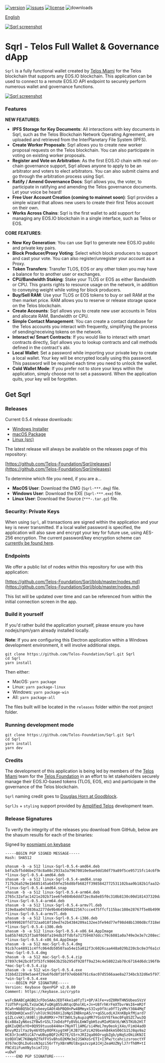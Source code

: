 [![version](https://img.shields.io/github/release/Telos-Foundation/Sqrl/all.svg)](https://github.com/Telos-Foundation/Sqrl/releases)
[![issues](https://img.shields.io/github/issues/Telos-Foundation/Sqrl.svg)](https://github.com/Telos-Foundation/Sqrl/issues)
[![license](https://img.shields.io/badge/license-MIT-blue.svg)](https://raw.githubusercontent.com/Telos-Foundation/Sqrl/master/LICENSE)
![downloads](https://img.shields.io/github/downloads/Telos-Foundation/Sqrl/total.svg)

[English](https://github.com/Telos-Foundation/Sqrl/blob/master/README.md)

[![Sqrl screenshot](https://raw.githubusercontent.com/Telos-Foundation/Sqrl/master/app/renderer/assets/images/sqrl.png)](https://raw.githubusercontent.com/Telos-Foundation/Sqrl/master/app/renderer/assets/images/sqrl.png)

# Sqrl - Telos Full Wallet & Governance dApp

`Sqrl` is a fully functional wallet created by [Telos Miami](https://eos.miami/) for the Telos blockchain that supports any EOS.IO blockchain. This application can be used to connect to a remote EOS.IO API endpoint to securely perform numerous wallet and governance functions.

[![Sqrl screenshot](https://raw.githubusercontent.com/Telos-Foundation/Sqrl/master/Sqrl.png)](https://raw.githubusercontent.com/Telos-Foundation/Sqrl/master/Sqrl.png)

### Features

**NEW FEATURES**:
- **IPFS Storage for Key Documents**: All interactions with key documents in Sqrl, such as the Telos Blockchain Network Operating Agreement, are uploaded and retrieved from the InterPlanetary File System (IPFS).
- **Create Worker Proposals**: Sqrl allows you to create new worker proposal requests on the Telos blockchain. You can also participate in voting on existing worker proposals.
- **Register and Vote on Arbitration**: As the first EOS.IO chain with real on-chain governance support, Sqrl allows anyone to apply to be an arbitrator and voters to elect arbitrators. You can also submit claims and go through the arbitration process using Sqrl.
- **Ratify / Amend Governance Docs**: Sqrl allows you, the voter, to participate in ratifying and amending the Telos governance documents. Let your voice be heard!
- **Free User Account Creation (coming to mainnet soon)**: Sqrl provides a simple wizard that allows new users to create their first Telos account on their own.
- **Works Across Chains**: Sqrl is the first wallet to add support for managing any EOS.IO blockchain in a single interface, such as Telos or EOS.

**CORE FEATURES**:
- **New Key Generation**: You can use Sqrl to generate new EOS.IO public and private key pairs.
- **Block Producer/Proxy Voting**: Select which block producers to support and cast your vote. You can also register/unregister your account as a Proxy.
- **Token Transfers**: Transfer TLOS, EOS or any other token you may have a balance for to another user or exchanges.
- **CPU/Bandwidth Staking**: Stake your TLOS or EOS as either Bandwidth or CPU. This grants rights to resource usage on the network, in addition to conveying weight while voting for block producers.
- **Buy/Sell RAM**: Use your TLOS or EOS tokens to buy or sell RAM at the then market price. RAM allows you to reserve or release storage space on the Telos blockchain.
- **Create Accounts**: Sqrl allows you to create new user accounts in Telos and allocate RAM, Bandwidth or CPU.
- **Simple Contact Management**: You can create a contact database for the Telos accounts you interact with frequently, simplifying the process of sending/receiving tokens on the network.
- **Interact w/ Smart Contracts**: If you would like to interact with smart contracts directly, Sqrl allows you to lookup contracts and call methods defined in the contract's abi.
- **Local Wallet**: Set a password while importing your private key to create a local wallet. Your key will be encrypted locally using this password. This password will be required each time you need to unlock the wallet.
- **Cold Wallet Mode**: If you prefer not to store your keys within the application, simply choose not to set a password. When the application quits, your key will be forgotten.

## Get Sqrl

### Releases

Current 0.5.4 release downloads:

- [Windows Installer](https://github.com/Telos-Foundation/Sqrl/releases/download/0.5.4/win-Sqrl-0.5.4.exe)
- [macOS Package](https://github.com/Telos-Foundation/Sqrl/releases/download/0.5.4/mac-Sqrl-0.5.4.dmg)
- [Linux (src)](https://github.com/Telos-Foundation/Sqrl/archive/0.5.4.tar.gz)

The latest release will always be available on the releases page of this repository:

[https://github.com/Telos-Foundation/Sqrl/releases](https://github.com/Telos-Foundation/Sqrl/releases)

To determine which file you need, if you are a...

- **MacOS User**: Download the DMG (`Sqrl-***.dmg`) file.
- **Windows User**: Download the EXE (`Sqrl-***.exe`) file.
- **Linux User**: Download the Source (`***-.tar.gz`) file.

### Security: Private Keys

When using `Sqrl`, all transactions are signed within the application and your key is never transmitted. If a local wallet password is specified, the application will also save and encrypt your key for future use, using AES-256 encryption. The current password/key encryption scheme can [currently be found here](https://github.com/Telos-Foundation/Sqrl/blob/master/app/shared/actions/wallet.js#L8).

### Endpoints

We offer a public list of nodes within this repository for use with this application:

[https://github.com/Telos-Foundation/Sqrl/blob/master/nodes.md](https://github.com/Telos-Foundation/Sqrl/blob/master/nodes.md)

This list will be updated over time and can be referenced from within the initial connection screen in the app.

### Build it yourself

If you'd rather build the application yourself, please ensure you have nodejs/npm/yarn already installed locally.

**Note**: If you are configuring this Electron application within a Windows development environment, it will involve additional steps.

```
git clone https://github.com/Telos-Foundation/Sqrl.git Sqrl
cd Sqrl
yarn install
```

Then either:

- MacOS: `yarn package`
- Linux: `yarn package-linux`
- Windows: `yarn package-win`
- All: `yarn package-all`

The files built will be located in the `releases` folder within the root project folder.

### Running development mode

```
git clone https://github.com/Telos-Foundation/Sqrl.git Sqrl
cd Sqrl
yarn install
yarn dev
```

### Credits

The development of this application is being led by members of the [Telos Miami](https://eos.miami) team for the [Telos Foundation](https://telosfoundation.io) in an effort to let stakeholders securely manage their EOS.IO-based tokens (TLOS, EOS, etc) and participate in the governance of the Telos blockchain.

`Sqrl` naming credit goes to [Douglas Horn at Goodblock](https://goodblock.io/).

`SqrlJs` + `styling` support provided by [Amplified Telos](https://amplified.software/) development team.

### Release Signatures

To verify the integrity of the releases you download from GitHub, below are the shasum results for each of the binaries:

Signed by [eosmiami on keybase](https://keybase.io/eosmiami)

```
-----BEGIN PGP SIGNED MESSAGE-----
Hash: SHA512

shasum -b -a 512 linux-Sqrl-0.5.4-amd64.deb
b4fa2bf5d46be2f8c8a08c2933a3a79670010e9ae9dd10df79a89f5ce95715fc14c6f9e3b7fac22bde954ef17edfa7029cee089a20a72bbc62a8a8112689e0ea *linux-Sqrl-0.5.4-amd64.deb
shasum -b -a 512 linux-Sqrl-0.5.4-amd64.snap
717b26a529e1b685145a6459fe256d8bfb682ff3985842772531102baa9b182b1faa324da9d8b2e6307f25cc670f718c72347956e6cff98aa3a4fbc3c2fc0bf6 *linux-Sqrl-0.5.4-amd64.snap
shasum -b -a 512 linux-Sqrl-0.5.4-arm64.deb
2765c32afac1421e202b71ee6fe084b6ddd72ec0a8e85f0c310b8130c00d181437320da9d4e4d3aa17063c015e8f143971f148a749e37159b335e40e92ea3c75 *linux-Sqrl-0.5.4-arm64.deb
shasum -b -a 512 linux-Sqrl-0.5.4-armv7l.deb
319e8aa047d836a2277de9b4645004822567ccce475ffcf115bac108e28767f5e0b49901368d421db9bc24d41a37b9a2d568610cf4f500614fddd8aaa1cc89be *linux-Sqrl-0.5.4-armv7l.deb
shasum -b -a 512 linux-Sqrl-0.5.4-i386.deb
ef6999028ffd732aa018f10ed7e2b4384209a132ee3fe94d77ef98d48b1300d8cf318e8054ce98ebae46a44d33b76b0272b9d2057b2bf16b43bcf735d1c6f0ea *linux-Sqrl-0.5.4-i386.deb
shasum -b -a 512 linux-Sqrl-0.5.4-x86_64.AppImage
ba85b748253f3a8f068fa194db3ffdbfa71759487ddcc79c6081a0a749e3e3e7c208ec3b40a1eb3e3f60a266441973e2a25523d2ad1e5c6e71f5c0305de15ff2 *linux-Sqrl-0.5.4-x86_64.AppImage
shasum -b -a 512 mac-Sqrl-0.5.4.dmg
91cb7ce48911c4ffc064db50507aa54e15a012f3c6026caa448a029b220cbc8e3f6a1c098d9abf793f6637e6eca6b61a5a5d16360fe9f3a2cbd0c20d49e29da4 *mac-Sqrl-0.5.4.dmg
shasum -b -a 512 mac-Sqrl-0.5.4.zip
27897c942bc8f3f53fc98663b25b295df928ff9a234c4e58022ab78c67164d6dc196f8eee56a282d704e8a12e5e1967fb9606e63c06b1d9eedf2d6ccf1e3d6c6 *mac-Sqrl-0.5.4.zip
shasum -b -a 512 win-Sqrl-0.5.4.exe
31bbd22289e5ae4f29a6f6d8f10f97e6b60791c6ac07d5566aae8a2734bcb32d6e5f977c9259e299dfbb6a9fa20d39a444ac87093f43c74728b74fcc158cab0b *win-Sqrl-0.5.4.exe
-----BEGIN PGP SIGNATURE-----
Version: Keybase OpenPGP v2.0.80
Comment: https://keybase.io/crypto

wsFcBAABCgAGBQJcFDoSAAoJEDT4ke1a0TzTi+QP/AlFe+vdZ0RHTHN5UbeoSVzV
7iUThPrgzKLTxUaCWLFuQKg85SuNtqcQholKL+Jn+U8frhKrFmXTbvrWsI6+mMJf
RCwh+NbBQ5bC8jvbeeyGAOt4bPBQ0nPw4BMmyxS3Ivp9fXca9fT1yVMsY30A4MqT
558QQmKQCwxd7/uhlUc9U268XiZoNpSINBknpA5/r+qG5LodLHJXnKBpkfMjard7
g1ZLcvkKj/A9BljjBuR0MXr+7973WVL5yAupzqMR7YGsGVYEfkmc0Fq8SZC7wu3Q
0ixB8aIyN6osZfBw5rG5L7JoDdzPfyBVbLEmW7gbH5zuMIoM3At6/WK5TKUb2HlT
g8KIuQN5xYO+0Q959tuuo844He+7NyHTl1AMG/si4MeL7my0eokjX4o/FimU4adO
DnvyM2zlYaz9y46YD5y0OFKsygtHFjKJB71xFzLH29bxekB4kmS06CG1SJ8qo9a2
HC83r3cmR5iCA7rwUBupBQF2cM27E/G5rnJRI2qa86OrugbZgb/pNqSzOkLUKNJI
Uz0DXlWC7K8Wp9ZfkFFVSvBhsO2KMe3e2JSWXoSrETI+I3Pw/tcahcizsrooctYF
d767mcQhLDu6ssN3qzi56rTYyXBrmMUlBxgazvzpA1CHjZeaHUZNylJ7rfh0M+tI
FNCd1iFumXNy5sim7J3j
=uDwY
-----END PGP SIGNATURE-----
```